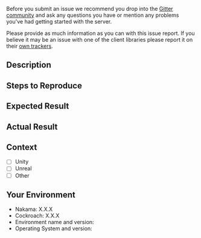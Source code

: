 Before you submit an issue we recommend you drop into the [Gitter community](https://gitter.im/heroiclabs/nakama) and ask any questions you have or mention any problems you've had getting started with the server.

Please provide as much information as you can with this issue report. If you believe it may be an issue with one of the client libraries please report it on their [own trackers](https://github.com/heroiclabs?utf8=%E2%9C%93&q=nakama%20AND%20sdk&type=&language=).

## Description
<!--- Example: Error thrown when Unity client fetches a user's friends. -->

## Steps to Reproduce
<!---
Example:
1. Register a new user
2. Connect to server socket
3. Send message to fetch current user's friends
4. Errors reported to client and in server logs
-->

## Expected Result
<!--- Example: No error is thrown and results are returned by server. -->

## Actual Result
<!--- Example: Error is thrown with stacktrace in logs. -->

## Context
<!-- Which client did you use? -->
- [ ] Unity
- [ ] Unreal
- [ ] Other

## Your Environment
<!---
`nakama --version` will show the version of the server.
`cockroach version` will show the version of the Cockroach database server.
Use `nakama doctor` to collect diagnostics on the server and environment and submit it with your report if possible.
-->
- Nakama: X.X.X
- Cockroach: X.X.X
- Environment name and version:
- Operating System and version:

